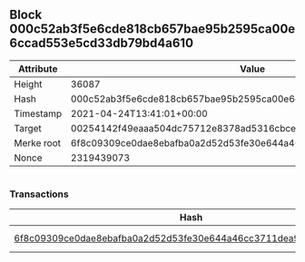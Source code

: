## Block 000c52ab3f5e6cde818cb657bae95b2595ca00e6ccad553e5cd33db79bd4a610

Attribute | Value
--- | ---
Height | 36087
Hash | 000c52ab3f5e6cde818cb657bae95b2595ca00e6ccad553e5cd33db79bd4a610
Timestamp | 2021-04-24T13:41:01+00:00
Target | 00254142f49eaaa504dc75712e8378ad5316cbcead634704b3734b6271167cc4
Merke root | 6f8c09309ce0dae8ebafba0a2d52d53fe30e644a46cc3711dea916d373bb2be8
Nonce | 2319439073

```

```

### Transactions

Hash | Amount
--- | ---
[6f8c09309ce0dae8ebafba0a2d52d53fe30e644a46cc3711dea916d373bb2be8](6f8c09309ce0dae8ebafba0a2d52d53fe30e644a46cc3711dea916d373bb2be8.md) | 10.00000000 SKEPTI 
